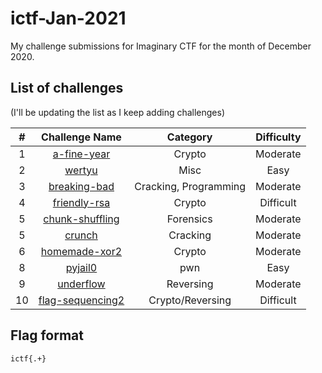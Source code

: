 # ictf-Jan-2021

My challenge submissions for Imaginary CTF for the month of December 2020.


## List of challenges

(I'll be updating the list as I keep adding challenges)

| # | Challenge Name | Category | Difficulty |
|:-:|:--------------:|:--------:|:----------:|
| 1 | [a-fine-year](../main/a-fine-year/README.md) | Crypto | Moderate |
| 2 | [wertyu](../main/a-fine-year/README.md) | Misc | Easy |
| 3 | [breaking-bad](../main/breaking-bad/README.md) | Cracking, Programming | Moderate
| 4 | [friendly-rsa](../main/friendly-rsa/README.md) | Crypto | Difficult
| 5 | [chunk-shuffling](../main/chunk-shuffling) | Forensics | Moderate
| 5 | [crunch](../main/crunch/README.md) | Cracking | Moderate
| 6 | [homemade-xor2](../main/homemade-xor2/README.md) | Crypto | Moderate
| 8 | [pyjail0](../main/pyjail0/README.md) | pwn | Easy
| 9 | [underflow](../main/underflow/README.md) | Reversing | Moderate
| 10 | [flag-sequencing2](../main/flag-sequencing2/README.md) | Crypto/Reversing | Difficult

## Flag format

`ictf{.+}`
